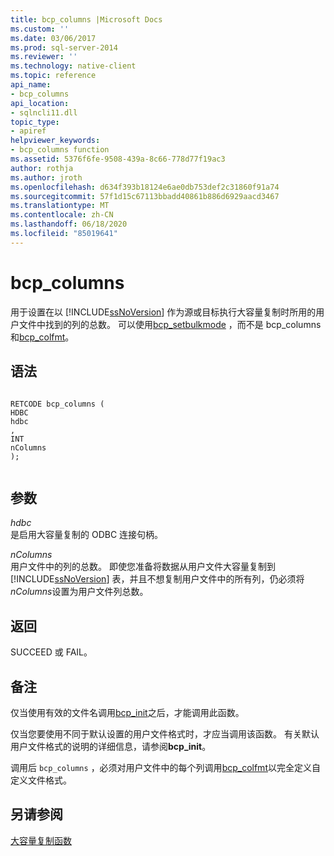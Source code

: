 ```yaml
---
title: bcp_columns |Microsoft Docs
ms.custom: ''
ms.date: 03/06/2017
ms.prod: sql-server-2014
ms.reviewer: ''
ms.technology: native-client
ms.topic: reference
api_name:
- bcp_columns
api_location:
- sqlncli11.dll
topic_type:
- apiref
helpviewer_keywords:
- bcp_columns function
ms.assetid: 5376f6fe-9508-439a-8c66-778d77f19ac3
author: rothja
ms.author: jroth
ms.openlocfilehash: d634f393b18124e6ae0db753def2c31860f91a74
ms.sourcegitcommit: 57f1d15c67113bbadd40861b886d6929aacd3467
ms.translationtype: MT
ms.contentlocale: zh-CN
ms.lasthandoff: 06/18/2020
ms.locfileid: "85019641"
---
```

# <a name="bcp_columns"></a>bcp_columns
  用于设置在以 [!INCLUDE[ssNoVersion](../../includes/ssnoversion-md.md)] 作为源或目标执行大容量复制时所用的用户文件中找到的列的总数。 可以使用[bcp_setbulkmode](bcp-setbulkmode.md) ，而不是 bcp_columns 和[bcp_colfmt](bcp-colfmt.md)。  
  
## <a name="syntax"></a>语法  
  
```  
  
RETCODE bcp_columns (  
HDBC   
hdbc  
,  
INT   
nColumns  
);  
  
```  
  
## <a name="arguments"></a>参数  
 *hdbc*  
 是启用大容量复制的 ODBC 连接句柄。  
  
 *nColumns*  
 用户文件中的列的总数。 即使您准备将数据从用户文件大容量复制到 [!INCLUDE[ssNoVersion](../../includes/ssnoversion-md.md)] 表，并且不想复制用户文件中的所有列，仍必须将*nColumns*设置为用户文件列总数。  
  
## <a name="returns"></a>返回  
 SUCCEED 或 FAIL。  
  
## <a name="remarks"></a>备注  
 仅当使用有效的文件名调用[bcp_init](bcp-init.md)之后，才能调用此函数。  
  
 仅当您要使用不同于默认设置的用户文件格式时，才应当调用该函数。 有关默认用户文件格式的说明的详细信息，请参阅**bcp_init**。  
  
 调用后 `bcp_columns` ，必须对用户文件中的每个列调用[bcp_colfmt](bcp-colfmt.md)以完全定义自定义文件格式。  
  
## <a name="see-also"></a>另请参阅  
 [大容量复制函数](sql-server-driver-extensions-bulk-copy-functions.md)  
  
  
